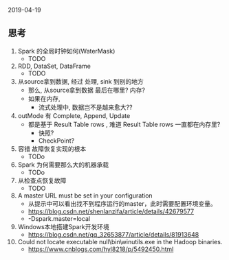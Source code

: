 2019-04-19

## 思考
1. Spark 的全局时钟如何(WaterMask)
    - TODO
2. RDD, DataSet, DataFrame
    - TODO
3. 从source拿到数据, 经过 处理, sink 到别的地方
    - 那么, 从source拿到数据 最后在哪里? 内存?
    - 如果在内存, 
        - 流式处理中, 数据岂不是越来愈大??
3. outMode 有 Complete, Append, Update
    - 都是基于 Result Table rows , 难道 Result Table rows  一直都在内存里?
        - 快照?
        - CheckPoint? 
4. 容错 故障恢复实现的根本
    - TODo
5. Spark 为何需要那么大的机器承载
    - TODo
6. 从检查点恢复故障
    - TODO
8. A master URL must be set in your configuration   
    - 从提示中可以看出找不到程序运行的master，此时需要配置环境变量。
    - https://blog.csdn.net/shenlanzifa/article/details/42679577
    - -Dspark.master=local
1. Windows本地搭建Spark开发环境
    - https://blog.csdn.net/qq_32653877/article/details/81913648
1. Could not locate executable null\bin\winutils.exe in the Hadoop binaries.
    - https://www.cnblogs.com/hyl8218/p/5492450.html